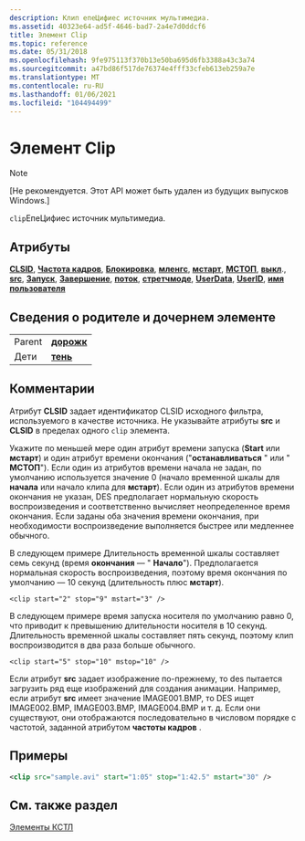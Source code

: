 ```yaml
---
description: Клип епеЦифиес источник мультимедиа.
ms.assetid: 40323e64-ad5f-4646-bad7-2a4e7d0ddcf6
title: Элемент Clip
ms.topic: reference
ms.date: 05/31/2018
ms.openlocfilehash: 9fe975113f370b13e50ba695d6fb3388a43c3a74
ms.sourcegitcommit: a47bd86f517de76374e4fff33cfeb613eb259a7e
ms.translationtype: MT
ms.contentlocale: ru-RU
ms.lasthandoff: 01/06/2021
ms.locfileid: "104494499"
---
```

# <a name="clip-element"></a>Элемент Clip

> [!Note]  
> \[Не рекомендуется. Этот API может быть удален из будущих выпусков Windows.\]

 

`clip`ЕпеЦифиес источник мультимедиа.

## <a name="attributes"></a>Атрибуты

[**CLSID**](clsid-attribute.md), [**Частота кадров**](framerate-attribute.md), [**Блокировка**](lock-attribute.md), [**мленгс**](mlength-attribute.md), [**мстарт**](mstart-attribute.md), [**МСТОП**](mstop-attribute.md), [**выкл**](mute-attribute.md)., [**src**](src-attribute.md), [**Запуск**](start-attribute.md), [**Завершение**](stop-attribute.md), [**поток**](stream-attribute.md), [**стретчмоде**](stretchmode-attribute.md), [**UserData**](userdata-attribute.md), [**UserID**](userid-attribute.md), [**имя пользователя**](username-attribute.md)

## <a name="parentchild-information"></a>Сведения о родителе и дочернем элементе



|          |                                  |
|----------|----------------------------------|
| Parent   | [**дорожк**](track-element.md)   |
| Дети | [**тень**](effect-element.md) |



 

## <a name="remarks"></a>Комментарии

Атрибут **CLSID** задает идентификатор CLSID исходного фильтра, используемого в качестве источника. Не указывайте атрибуты **src** и **CLSID** в пределах одного `clip` элемента.

Укажите по меньшей мере один атрибут времени запуска (**Start** или **мстарт**) и один атрибут времени окончания ("**останавливаться** " или " **МСТОП**"). Если один из атрибутов времени начала не задан, по умолчанию используется значение 0 (начало временной шкалы для **начала** или начало клипа для **мстарт**). Если один из атрибутов времени окончания не указан, DES предполагает нормальную скорость воспроизведения и соответственно вычисляет неопределенное время окончания. Если заданы оба значения времени окончания, при необходимости воспроизведение выполняется быстрее или медленнее обычного.

В следующем примере Длительность временной шкалы составляет семь секунд (время **окончания** — " **Начало**"). Предполагается нормальная скорость воспроизведения, поэтому время окончания по умолчанию — 10 секунд (длительность плюс **мстарт**).


```
<clip start="2" stop="9" mstart="3" />
```



В следующем примере время запуска носителя по умолчанию равно 0, что приводит к превышению длительности носителя в 10 секунд. Длительность временной шкалы составляет пять секунд, поэтому клип воспроизводится в два раза больше обычного.


```
<clip start="5" stop="10" mstop="10" />  
```



Если атрибут **src** задает изображение по-прежнему, то des пытается загрузить ряд еще изображений для создания анимации. Например, если атрибут **src** имеет значение IMAGE001.BMP, то DES ищет IMAGE002.BMP, IMAGE003.BMP, IMAGE004.BMP и т. д. Если они существуют, они отображаются последовательно в числовом порядке с частотой, заданной атрибутом **частоты кадров** .

## <a name="examples"></a>Примеры


```XML
<clip src="sample.avi" start="1:05" stop="1:42.5" mstart="30" />
```



## <a name="see-also"></a>См. также раздел

<dl> <dt>

[Элементы КСТЛ](xtl-elements.md)
</dt> </dl>

 

 



